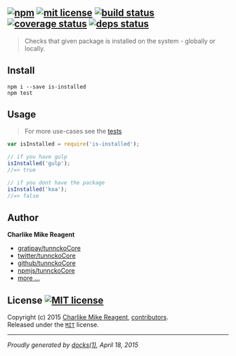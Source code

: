 ## [![npm][npmjs-img]][npmjs-url] [![mit license][license-img]][license-url] [![build status][travis-img]][travis-url] [![coverage status][coveralls-img]][coveralls-url] [![deps status][daviddm-img]][daviddm-url]

> Checks that given package is installed on the system - globally or locally.

## Install
```
npm i --save is-installed
npm test
```


## Usage
> For more use-cases see the [tests](./test.js)

```js
var isInstalled = require('is-installed');

// if you have gulp
isInstalled('gulp');
//=> true

// if you dont have the package
isInstalled('koa');
//=> false
```


## Author
**Charlike Mike Reagent**
+ [gratipay/tunnckoCore][author-gratipay]
+ [twitter/tunnckoCore][author-twitter]
+ [github/tunnckoCore][author-github]
+ [npmjs/tunnckoCore][author-npmjs]
+ [more ...][contrib-more]


## License [![MIT license][license-img]][license-url]
Copyright (c) 2015 [Charlike Mike Reagent][contrib-more], [contributors][contrib-graf].  
Released under the [`MIT`][license-url] license.


[npmjs-url]: http://npm.im/is-installed
[npmjs-img]: https://img.shields.io/npm/v/is-installed.svg?style=flat&label=is-installed

[coveralls-url]: https://coveralls.io/r/tunnckoCore/is-installed?branch=master
[coveralls-img]: https://img.shields.io/coveralls/tunnckoCore/is-installed.svg?style=flat

[license-url]: https://github.com/tunnckoCore/is-installed/blob/master/license.md
[license-img]: https://img.shields.io/badge/license-MIT-blue.svg?style=flat

[travis-url]: https://travis-ci.org/tunnckoCore/is-installed
[travis-img]: https://img.shields.io/travis/tunnckoCore/is-installed.svg?style=flat

[daviddm-url]: https://david-dm.org/tunnckoCore/is-installed
[daviddm-img]: https://img.shields.io/david/tunnckoCore/is-installed.svg?style=flat

[author-gratipay]: https://gratipay.com/tunnckoCore
[author-twitter]: https://twitter.com/tunnckoCore
[author-github]: https://github.com/tunnckoCore
[author-npmjs]: https://npmjs.org/~tunnckocore

[contrib-more]: http://j.mp/1stW47C
[contrib-graf]: https://github.com/tunnckoCore/is-installed/graphs/contributors

***

_Proudly generated by [docks(1)](https://github.com/tunnckoCore), April 18, 2015_